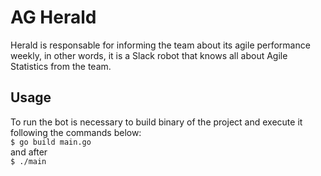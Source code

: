 # AG Herald
Herald is responsable for informing the team about its agile performance weekly, in other words, it is a Slack robot that knows all about Agile Statistics from the team.

## Usage
To run the bot is necessary to build binary of the project and execute it following the commands below:  
`$ go build main.go`  
and after  
`$ ./main`